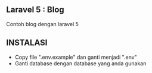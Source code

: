 ## Laravel 5 : Blog

Contoh blog dengan laravel 5

## INSTALASI
- Copy file ".env.example" dan ganti menjadi ".env"
- Ganti database dengan database yang anda gunakan